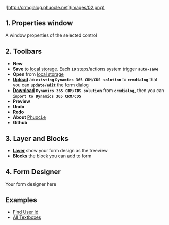 ![http://crmgialog.phuocle.net](images/02.png)

## 1. Properties window

A window properties of the selected control

## 2. Toolbars

- **New**
- **Save** to [local storage](https://en.wikipedia.org/wiki/Local_storage). Each **```10```** steps/actions system trigger **```auto-save```**
- **Open** from [local storage](https://en.wikipedia.org/wiki/Local_storage)
- **[Upload](others/Upload)** an **```existing```** **```Dynamics 365 CRM/CDS solution```** to **```crmdialog```** that you can **```update/edit```** the form dialog
- **[Download](others/Download)** **```Dynamics 365 CRM/CDS solution```** from **```crmdialog```**, then you can **```import to Dynamics 365 CRM/CDS```**
- **Preview**
- **Undo**
- **Redo**
- **About** [PhuocLe](https://www.phuocle.net)
- **Github**

## 3. Layer and Blocks

- **[Layer](others/Layer)** show your form design as the treeview
- **[Blocks](blocks)** the block you can add to form

## 4. Form Designer

Your form designer here

## Examples

- [Find User Id](../examples/example01)
- [All Textboxes](../examples/example02)

